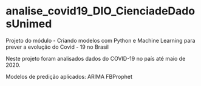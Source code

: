 # analise_covid19_DIO_CienciadeDadosUnimed
Projeto do módulo - Criando modelos com Python e Machine Learning para prever a evolução do Covid - 19 no Brasil

Neste projeto foram analisados dados do COVID-19 no país até maio de 2020.

Modelos de predição aplicados:
 ARIMA
 FBProphet
